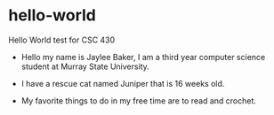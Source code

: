 # hello-world
Hello World test for CSC 430

- Hello my name is Jaylee Baker, I am a third year computer science student at Murray State University.

- I have a rescue cat named Juniper that is 16 weeks old.

- My favorite things to do in my free time are to read and crochet.
